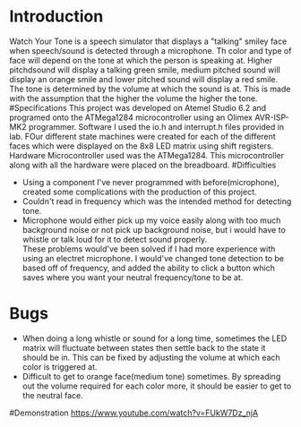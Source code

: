# Introduction
Watch Your Tone is a speech simulator that displays a "talking" smiley face when speech/sound is detected through a microphone. 
Th color and type of face will depend on the tone at which the person is speaking at. Higher pitchdsound will display a talking green smile, medium pitched sound will display an orange smile and lower pitched sound will display a red smile. The tone is determined by the volume at which the sound is at. This is made with the assumption that the higher the volume the higher the tone. 
#Specifications
This project was developed on Atemel Studio 6.2 and programed onto the ATMega1284 microcontroller using an Olimex AVR-ISP-MK2 programmer.
Software
I used the io.h and interrupt.h files provided in lab. FOur different state machines were created for each of the different faces which were displayed on the 8x8 LED matrix using shift registers. 
Hardware
Microcontroller used was the ATMega1284. This microcontroller along with all the hardware were placed on the breadboard.
#Difficulties
- Using a component I've never programmed with before(microphone), created some complications with the production of this project.
- Couldn't read in frequency which was the intended method for detecting tone. 
- Microphone would either pick up my voice easily along with too much background noise or not pick up background noise, but i would have to whistle or talk loud for it to detect sound properly.  
These problems would've been solved if I had more experience with using an electret microphone. I would've changed tone detection to be based off of frequency, and added the ability to click a button which saves where you want your neutral frequency/tone to be at. 

# Bugs
- When doing a long whistle or sound for a long time, sometimes the LED matrix will fluctuate between states then settle back to the state it should be in. This can be fixed by adjusting the volume at which each color is triggered at. 
- Difficult to get to orange face(medium tone) sometimes. By spreading out the volume required for each color more, it should be easier to get to the neutral face. 

#Demonstration
https://www.youtube.com/watch?v=FUkW7Dz_njA
